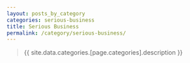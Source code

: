 ```yaml
---
layout: posts_by_category
categories: serious-business
title: Serious Business
permalink: /category/serious-business/
---
```

> {{ site.data.categories.[page.categories].description }}
